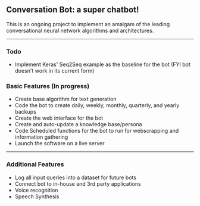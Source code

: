 ## Conversation Bot: a super chatbot!

This is an ongoing project to implement an amalgam of the leading conversational neural network algorithms and architectures. 

---

### Todo
- Implement Keras' Seq2Seq example as the baseline for the bot (FYI bot doesn't work in its current form)

### Basic Features (In progress)
- Create base algorithm for text generation
- Code the bot to create daily, weekly, monthly, quarterly, and yearly backups
- Create the web interface for the bot
- Create and auto-update a knowledge base/persona 
- Code Scheduled functions for the bot to run for webscrapping and information gathering
- Launch the software on a live server

---

### Additional Features
- Log all input queries into a dataset for future bots
- Connect bot to in-house and 3rd party applications 
- Voice recognition
- Speech Synthesis
